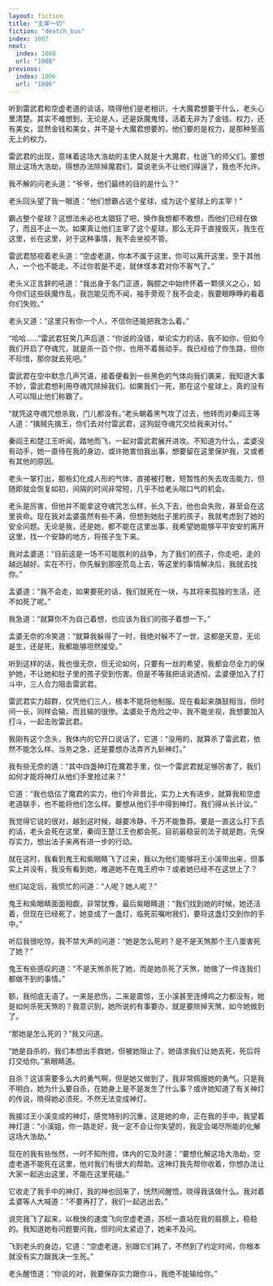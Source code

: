 ```yaml
---
layout: fiction
title: "主宰一切"
fiction: "deatch_bus"
index: 1007
next:
  index: 1008
  url: "1008"
previous:
  index: 1006
  url: "1006"
---
```

听到雷武君和空虚老道的谈话，晓得他们是老相识，十大魔君想要干什么，老头心里清楚。其实不难想到，无论是人，还是妖魔鬼怪，活着无非为了金钱、权力，还有美女，显然金钱和美女，并不是十大魔君想要的，他们要的是权力，是那种至高无上的权力。

雷武君的出现，意味着这场大浩劫的主使人就是十大魔君，杜逍飞的师父们。要想阻止这场大浩劫，得想办法除掉魔君们，莫说老头不让他们得逞了，我也不允许。

我不解的问老头道：“爷爷，他们最终的目的是什么？”

老头回头望了我一眼道：“他们想霸占这个星球，成为这个星球上的主宰！”

霸占整个星球？这想法未必也太猖狂了吧，换作我想都不敢想，而他们已经在做了，而且不止一次。如果真让他们主宰了这个星球，那么无异于直接毁灭，我生在这里，长在这里，对于这种事情，我不会坐视不管。

雷武君怒视着老头道：“空虚老道，你本不属于这里，你可以离开这里，至于其他人，一个也不能走。不过你若是不走，就休怪本君对你不客气了。”

老头义正言辞的吼道：“我出身于名门正道，胸腔之中始终怀着一颗侠义之心，如今你们这些妖魔作乱，我岂能见而不闻，袖手旁观？我不会走，我要眼睁睁的看着你们失败。”

老头又道：“这里只有你一个人，不信你还能把我怎么着。”

“哈哈……”雷武君狂笑几声后道：“你说的没错，单论实力的话，我不如你，但如今我们开启了夺魂咒，就是杀一百个你，也用不着我动手。我已经给了你生路，但你不珍惜，那你就去死吧。”

雷武君在空中默念几声咒语，接着便看到一些黑色的气体向我们袭来，我知道大事不妙，雷武君想利用夺魂咒除掉我们。如果我们一死，那在这个星球上，真的没有人可以阻止他们称霸了。

“就凭这夺魂咒想杀我，门儿都没有。”老头朝着黑气攻了过去，他转而对秦阎王等人道：“擒贼先擒王，你们去对付雷武君，这狗屁夺魂咒交给我来对付。”

秦阎王和楚江王听闻，踏地而飞，一起对雷武君展开进攻。不知道为什么，孟婆没有动手，她一直待在我的身边，或许她害怕我出事，想要留在这里保护我，又或者有其他的原因。

老头一掌打出，那些幻化成人形的气体，直接被打散，短暂性的失去攻击能力，但随即就会恢复如初，间隔的时间非常短，几乎不给老头喘口气的机会。

老头是厉害，但他并不能拿这夺魂咒怎么样，长久下去，他也会失败，甚至会在这里丧命。现在我对孟婆虽然有些不满，但想到她肚子里的孩子，我就考虑到了她的安全问题。无论是我，还是她，都不能在这里出事，我希望她能够平平安安的离开这里，找一个安静的地方，将孩子生下来。

我对孟婆道：“目前这是一场不可能胜利的战争，为了我们的孩子，你走吧，走的越远越好。实在不行，你先躲到那座荒岛上去，等这里的事情解决后，我就去找你。”

孟婆道：“我不会走，如果要死的话，我们就死在一块，与其将来孤独的生活，还不如死了呢。”

我急道：“就算你不为自己着想，也应该为我们的孩子着想一下。”

孟婆无奈的冷笑道：“就算我躲得了一时，我绝对躲不了一世，这都是天意，无论是生，还是死，我都能够坦然接受。”

听到这样的话，我也很无奈，但无论如何，只要有一丝的希望，我都会尽全力的保护她，不让她和肚子里的孩子受到伤害。但是不等我把话说透彻，孟婆便加入了打斗中，三人合力阻击雷武君。

雷武君实力超群，仅凭他们三人，根本不能将他制服。现在看起来旗鼓相当，但时间一长，同样会输，而且输的很惨。孟婆处于危险之中，我不能坐视，我想要加入打斗，一起击败雷武君。

我刚有这个念头，我体内的它开口说话了，它道：“没用的，就算杀了雷武君，依然不能怎么样。当务之急，还是要想办法弄齐九斩神灯。”

我有些无奈的道：“其中四盏神灯在魔君手里，仅一个雷武君就足够厉害了，我们如何才能将神灯从他们手里抢过来？”

它道：“我也低估了魔君的实力，他们今非昔比，实力上大有进步，就算我和空虚老道联手，也不能将他们怎么样。要想从他们手中得到神灯，我们得从长计议。”

我觉得它说的很对，越到这时候，越要冷静，千万不能鲁莽。要是一直这么打下去的话，老头会死在这里，秦阎王楚江王也都会死。目前最稳妥的法子就是跑，先保存实力，想出法子来再有进一步的行动。

就在这时，我看到鬼王和紫眼睛飞了过来，我以为他们能够将王小溪带出来，但事实上并没有，我没有看到她，难道她不在鬼王府中？或者她已经不在这世上了？

他们站定后，我慌忙的问道：“人呢？她人呢？”

鬼王和紫眼睛面面相觑，非常犹豫，最后紫眼睛道：“我们找到她的时候，她还活着，但现在已经死了，她变成了一盏灯，临死前嘱咐我们，要将这盏灯交到你的手中。”

听后我很吃惊，我不禁大声的问道：“她是怎么死的？是不是天煞那个王八蛋害死了她？”

鬼王有些感叹的道：“不是天煞杀死了她，而是她杀死了天煞，她做了一件连我们都做不到的事情。”

额，我彻底无语了。一来是悲伤，二来是震惊，王小溪甚至连缚鸡之力都没有，她是如何杀死天煞的？我意识到，她所说的有事要办，就是要除掉天煞，如今她做到了。

“那她是怎么死的？”我又问道。

“她是自杀的，我们本想出手救她，但被她阻止了，她请求我们让她去死，死后将灯交给你。”紫眼睛道。

自杀？这该需要多么大的勇气啊，但是她又做到了，我非常佩服她的勇气。只是我不明白，她为什么要自杀，在她身上是不是发生了什么事？或许她知道了有关神灯的传说，晓得她必须死，不然无法变成神灯。

我接过王小溪变成的神灯，感觉特别的沉重，这是她的命，正在我的手中。我望着神灯道：“小溪姐，你一路走好，我一定不会让你失望的，我定会竭尽所能的化解这场大浩劫。”

现在的我有些怅然，一时不知所措，体内的它及时道：“要想化解这场大浩劫，空虚老道不能死在这里，他对我们有很大的帮助。这神灯我先帮你收着，你想办法让大家一起逃出这里，不能在这里死磕。”

它收走了我手中的神灯，我的神也回来了，恍然间醒悟，晓得我该做什么。我对着孟婆等人大喊道：“不要再打了，我们一起逃出去。”

说完我飞了起来，以极快的速度飞向空虚老道，苏桢一直站在我的肩膀上，稳稳的。我知道她有问题要问我，但时间太紧迫了，她来不及问。

飞到老头的身边，它道：“空虚老道，别跟它们耗了，不然到了约定时间，你根本就没有实力跟我决一生死。”

老头醒悟道：“你说的对，我要保存实力跟你斗，我绝不能输给你。”